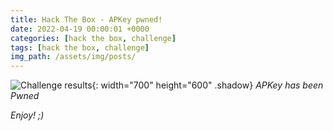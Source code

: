 ```yaml
---
title: Hack The Box - APKey pwned!
date: 2022-04-19 00:00:01 +0000
categories: [hack the box, challenge]
tags: [hack the box, challenge]
img_path: /assets/img/posts/
---
```


![Challenge results](owned-apkey.png){: width="700" height="600" .shadow}
*APKey has been Pwned*

*Enjoy! ;)*
